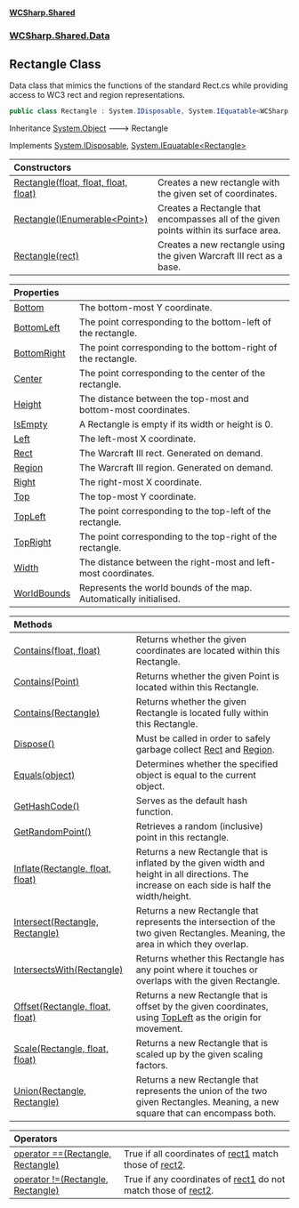 #### [WCSharp\.Shared](README.md 'README')
### [WCSharp\.Shared\.Data](WCSharp.Shared.Data.md 'WCSharp\.Shared\.Data')

## Rectangle Class

Data class that mimics the functions of the standard Rect\.cs while providing access to WC3 rect and region representations\.

```csharp
public class Rectangle : System.IDisposable, System.IEquatable<WCSharp.Shared.Data.Rectangle>
```

Inheritance [System\.Object](https://learn.microsoft.com/en-us/dotnet/api/system.object 'System\.Object') &#129106; Rectangle

Implements [System\.IDisposable](https://learn.microsoft.com/en-us/dotnet/api/system.idisposable 'System\.IDisposable'), [System\.IEquatable&lt;](https://learn.microsoft.com/en-us/dotnet/api/system.iequatable-1 'System\.IEquatable\`1')[Rectangle](WCSharp.Shared.Data.Rectangle.md 'WCSharp\.Shared\.Data\.Rectangle')[&gt;](https://learn.microsoft.com/en-us/dotnet/api/system.iequatable-1 'System\.IEquatable\`1')

| Constructors | |
| :--- | :--- |
| [Rectangle\(float, float, float, float\)](WCSharp.Shared.Data.Rectangle.#ctor.md#WCSharp.Shared.Data.Rectangle.Rectangle(float,float,float,float) 'WCSharp\.Shared\.Data\.Rectangle\.Rectangle\(float, float, float, float\)') | Creates a new rectangle with the given set of coordinates\. |
| [Rectangle\(IEnumerable&lt;Point&gt;\)](WCSharp.Shared.Data.Rectangle.#ctor.md#WCSharp.Shared.Data.Rectangle.Rectangle(System.Collections.Generic.IEnumerable_WCSharp.Shared.Data.Point_) 'WCSharp\.Shared\.Data\.Rectangle\.Rectangle\(System\.Collections\.Generic\.IEnumerable\<WCSharp\.Shared\.Data\.Point\>\)') | Creates a Rectangle that encompasses all of the given points within its surface area\. |
| [Rectangle\(rect\)](WCSharp.Shared.Data.Rectangle.#ctor.md#WCSharp.Shared.Data.Rectangle.Rectangle(WCSharp.Api.rect) 'WCSharp\.Shared\.Data\.Rectangle\.Rectangle\(WCSharp\.Api\.rect\)') | Creates a new rectangle using the given Warcraft III rect as a base\. |

| Properties | |
| :--- | :--- |
| [Bottom](WCSharp.Shared.Data.Rectangle.Bottom.md 'WCSharp\.Shared\.Data\.Rectangle\.Bottom') | The bottom\-most Y coordinate\. |
| [BottomLeft](WCSharp.Shared.Data.Rectangle.BottomLeft.md 'WCSharp\.Shared\.Data\.Rectangle\.BottomLeft') | The point corresponding to the bottom\-left of the rectangle\. |
| [BottomRight](WCSharp.Shared.Data.Rectangle.BottomRight.md 'WCSharp\.Shared\.Data\.Rectangle\.BottomRight') | The point corresponding to the bottom\-right of the rectangle\. |
| [Center](WCSharp.Shared.Data.Rectangle.Center.md 'WCSharp\.Shared\.Data\.Rectangle\.Center') | The point corresponding to the center of the rectangle\. |
| [Height](WCSharp.Shared.Data.Rectangle.Height.md 'WCSharp\.Shared\.Data\.Rectangle\.Height') | The distance between the top\-most and bottom\-most coordinates\. |
| [IsEmpty](WCSharp.Shared.Data.Rectangle.IsEmpty.md 'WCSharp\.Shared\.Data\.Rectangle\.IsEmpty') | A Rectangle is empty if its width or height is 0\. |
| [Left](WCSharp.Shared.Data.Rectangle.Left.md 'WCSharp\.Shared\.Data\.Rectangle\.Left') | The left\-most X coordinate\. |
| [Rect](WCSharp.Shared.Data.Rectangle.Rect.md 'WCSharp\.Shared\.Data\.Rectangle\.Rect') | The Warcraft III rect\. Generated on demand\. |
| [Region](WCSharp.Shared.Data.Rectangle.Region.md 'WCSharp\.Shared\.Data\.Rectangle\.Region') | The Warcraft III region\. Generated on demand\. |
| [Right](WCSharp.Shared.Data.Rectangle.Right.md 'WCSharp\.Shared\.Data\.Rectangle\.Right') | The right\-most X coordinate\. |
| [Top](WCSharp.Shared.Data.Rectangle.Top.md 'WCSharp\.Shared\.Data\.Rectangle\.Top') | The top\-most Y coordinate\. |
| [TopLeft](WCSharp.Shared.Data.Rectangle.TopLeft.md 'WCSharp\.Shared\.Data\.Rectangle\.TopLeft') | The point corresponding to the top\-left of the rectangle\. |
| [TopRight](WCSharp.Shared.Data.Rectangle.TopRight.md 'WCSharp\.Shared\.Data\.Rectangle\.TopRight') | The point corresponding to the top\-right of the rectangle\. |
| [Width](WCSharp.Shared.Data.Rectangle.Width.md 'WCSharp\.Shared\.Data\.Rectangle\.Width') | The distance between the right\-most and left\-most coordinates\. |
| [WorldBounds](WCSharp.Shared.Data.Rectangle.WorldBounds.md 'WCSharp\.Shared\.Data\.Rectangle\.WorldBounds') | Represents the world bounds of the map\. Automatically initialised\. |

| Methods | |
| :--- | :--- |
| [Contains\(float, float\)](WCSharp.Shared.Data.Rectangle.Contains.md#WCSharp.Shared.Data.Rectangle.Contains(float,float) 'WCSharp\.Shared\.Data\.Rectangle\.Contains\(float, float\)') | Returns whether the given coordinates are located within this Rectangle\. |
| [Contains\(Point\)](WCSharp.Shared.Data.Rectangle.Contains.md#WCSharp.Shared.Data.Rectangle.Contains(WCSharp.Shared.Data.Point) 'WCSharp\.Shared\.Data\.Rectangle\.Contains\(WCSharp\.Shared\.Data\.Point\)') | Returns whether the given Point is located within this Rectangle\. |
| [Contains\(Rectangle\)](WCSharp.Shared.Data.Rectangle.Contains.md#WCSharp.Shared.Data.Rectangle.Contains(WCSharp.Shared.Data.Rectangle) 'WCSharp\.Shared\.Data\.Rectangle\.Contains\(WCSharp\.Shared\.Data\.Rectangle\)') | Returns whether the given Rectangle is located fully within this Rectangle\. |
| [Dispose\(\)](WCSharp.Shared.Data.Rectangle.Dispose().md 'WCSharp\.Shared\.Data\.Rectangle\.Dispose\(\)') | Must be called in order to safely garbage collect [Rect](WCSharp.Shared.Data.Rectangle.Rect.md 'WCSharp\.Shared\.Data\.Rectangle\.Rect') and [Region](WCSharp.Shared.Data.Rectangle.Region.md 'WCSharp\.Shared\.Data\.Rectangle\.Region')\. |
| [Equals\(object\)](WCSharp.Shared.Data.Rectangle.Equals(object).md 'WCSharp\.Shared\.Data\.Rectangle\.Equals\(object\)') | Determines whether the specified object is equal to the current object\. |
| [GetHashCode\(\)](WCSharp.Shared.Data.Rectangle.GetHashCode().md 'WCSharp\.Shared\.Data\.Rectangle\.GetHashCode\(\)') | Serves as the default hash function\. |
| [GetRandomPoint\(\)](WCSharp.Shared.Data.Rectangle.GetRandomPoint().md 'WCSharp\.Shared\.Data\.Rectangle\.GetRandomPoint\(\)') | Retrieves a random \(inclusive\) point in this rectangle\. |
| [Inflate\(Rectangle, float, float\)](WCSharp.Shared.Data.Rectangle.Inflate(WCSharp.Shared.Data.Rectangle,float,float).md 'WCSharp\.Shared\.Data\.Rectangle\.Inflate\(WCSharp\.Shared\.Data\.Rectangle, float, float\)') | Returns a new Rectangle that is inflated by the given width and height in all directions\.   The increase on each side is half the width/height. |
| [Intersect\(Rectangle, Rectangle\)](WCSharp.Shared.Data.Rectangle.Intersect(WCSharp.Shared.Data.Rectangle,WCSharp.Shared.Data.Rectangle).md 'WCSharp\.Shared\.Data\.Rectangle\.Intersect\(WCSharp\.Shared\.Data\.Rectangle, WCSharp\.Shared\.Data\.Rectangle\)') | Returns a new Rectangle that represents the intersection of the two given Rectangles\. Meaning, the area in which they overlap\. |
| [IntersectsWith\(Rectangle\)](WCSharp.Shared.Data.Rectangle.IntersectsWith(WCSharp.Shared.Data.Rectangle).md 'WCSharp\.Shared\.Data\.Rectangle\.IntersectsWith\(WCSharp\.Shared\.Data\.Rectangle\)') | Returns whether this Rectangle has any point where it touches or overlaps with the given Rectangle\. |
| [Offset\(Rectangle, float, float\)](WCSharp.Shared.Data.Rectangle.Offset(WCSharp.Shared.Data.Rectangle,float,float).md 'WCSharp\.Shared\.Data\.Rectangle\.Offset\(WCSharp\.Shared\.Data\.Rectangle, float, float\)') | Returns a new Rectangle that is offset by the given coordinates, using [TopLeft](WCSharp.Shared.Data.Rectangle.TopLeft.md 'WCSharp\.Shared\.Data\.Rectangle\.TopLeft') as the origin for movement\. |
| [Scale\(Rectangle, float, float\)](WCSharp.Shared.Data.Rectangle.Scale(WCSharp.Shared.Data.Rectangle,float,float).md 'WCSharp\.Shared\.Data\.Rectangle\.Scale\(WCSharp\.Shared\.Data\.Rectangle, float, float\)') | Returns a new Rectangle that is scaled up by the given scaling factors\. |
| [Union\(Rectangle, Rectangle\)](WCSharp.Shared.Data.Rectangle.Union(WCSharp.Shared.Data.Rectangle,WCSharp.Shared.Data.Rectangle).md 'WCSharp\.Shared\.Data\.Rectangle\.Union\(WCSharp\.Shared\.Data\.Rectangle, WCSharp\.Shared\.Data\.Rectangle\)') | Returns a new Rectangle that represents the union of the two given Rectangles\. Meaning, a new square that can encompass both\. |

| Operators | |
| :--- | :--- |
| [operator ==\(Rectangle, Rectangle\)](WCSharp.Shared.Data.Rectangle.op_Equality(WCSharp.Shared.Data.Rectangle,WCSharp.Shared.Data.Rectangle).md 'WCSharp\.Shared\.Data\.Rectangle\.op\_Equality\(WCSharp\.Shared\.Data\.Rectangle, WCSharp\.Shared\.Data\.Rectangle\)') | True if all coordinates of [rect1](WCSharp.Shared.Data.Rectangle.op_Equality(WCSharp.Shared.Data.Rectangle,WCSharp.Shared.Data.Rectangle).md#WCSharp.Shared.Data.Rectangle.op_Equality(WCSharp.Shared.Data.Rectangle,WCSharp.Shared.Data.Rectangle).rect1 'WCSharp\.Shared\.Data\.Rectangle\.op\_Equality\(WCSharp\.Shared\.Data\.Rectangle, WCSharp\.Shared\.Data\.Rectangle\)\.rect1') match those of [rect2](WCSharp.Shared.Data.Rectangle.op_Equality(WCSharp.Shared.Data.Rectangle,WCSharp.Shared.Data.Rectangle).md#WCSharp.Shared.Data.Rectangle.op_Equality(WCSharp.Shared.Data.Rectangle,WCSharp.Shared.Data.Rectangle).rect2 'WCSharp\.Shared\.Data\.Rectangle\.op\_Equality\(WCSharp\.Shared\.Data\.Rectangle, WCSharp\.Shared\.Data\.Rectangle\)\.rect2')\. |
| [operator \!=\(Rectangle, Rectangle\)](WCSharp.Shared.Data.Rectangle.op_Inequality(WCSharp.Shared.Data.Rectangle,WCSharp.Shared.Data.Rectangle).md 'WCSharp\.Shared\.Data\.Rectangle\.op\_Inequality\(WCSharp\.Shared\.Data\.Rectangle, WCSharp\.Shared\.Data\.Rectangle\)') | True if any coordinates of [rect1](WCSharp.Shared.Data.Rectangle.op_Inequality(WCSharp.Shared.Data.Rectangle,WCSharp.Shared.Data.Rectangle).md#WCSharp.Shared.Data.Rectangle.op_Inequality(WCSharp.Shared.Data.Rectangle,WCSharp.Shared.Data.Rectangle).rect1 'WCSharp\.Shared\.Data\.Rectangle\.op\_Inequality\(WCSharp\.Shared\.Data\.Rectangle, WCSharp\.Shared\.Data\.Rectangle\)\.rect1') do not match those of [rect2](WCSharp.Shared.Data.Rectangle.op_Inequality(WCSharp.Shared.Data.Rectangle,WCSharp.Shared.Data.Rectangle).md#WCSharp.Shared.Data.Rectangle.op_Inequality(WCSharp.Shared.Data.Rectangle,WCSharp.Shared.Data.Rectangle).rect2 'WCSharp\.Shared\.Data\.Rectangle\.op\_Inequality\(WCSharp\.Shared\.Data\.Rectangle, WCSharp\.Shared\.Data\.Rectangle\)\.rect2')\. |
